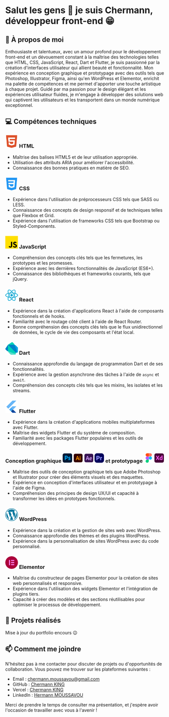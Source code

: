 # Salut les gens 👋 je suis Chermann, développeur front-end 😁


## 📂 À propos de moi

Enthousiaste et talentueux, avec un amour profond pour le développement front-end et un dévouement constant à la maîtrise des technologies telles que HTML, CSS, JavaScript, React, Dart et Flutter, je suis passionné par la création d'interfaces utilisateur qui allient beauté et fonctionnalité. Mon expérience en conception graphique et prototypage avec des outils tels que Photoshop, Illustrator, Figma, ainsi qu'en WordPress et Elementor, enrichit ma palette de compétences et me permet d'apporter une touche artistique à chaque projet. Guidé par ma passion pour le design élégant et les expériences utilisateur fluides, je m'engage à développer des solutions web qui captivent les utilisateurs et les transportent dans un monde numérique exceptionnel.

## 💻 Compétences techniques

### <img src="https://github.com/Chermann-KING/Chermann-KING/blob/main/assets/html.png" alt="HTML logo" width="40"> HTML

- Maîtrise des balises HTML5 et de leur utilisation appropriée.
- Utilisation des attributs ARIA pour améliorer l'accessibilité.
- Connaissance des bonnes pratiques en matière de SEO.

### <img src="https://github.com/Chermann-KING/Chermann-KING/blob/main/assets/css.png" alt="CSS logo" width="40"> CSS

- Expérience dans l'utilisation de préprocesseurs CSS tels que SASS ou LESS.
- Connaissance des concepts de design responsif et de techniques telles que Flexbox et Grid.
- Expérience dans l'utilisation de frameworks CSS tels que Bootstrap ou Styled-Components.

### <img src="https://github.com/Chermann-KING/Chermann-KING/blob/main/assets/js.png" alt="JavaScript logo" width="40"> JavaScript

- Compréhension des concepts clés tels que les fermetures, les prototypes et les promesses.
- Expérience avec les dernières fonctionnalités de JavaScript (ES6+).
- Connaissance des bibliothèques et frameworks courants, tels que jQuery.

### <img src="https://github.com/Chermann-KING/Chermann-KING/blob/main/assets/react.png" alt="React logo" width="40"> React

- Expérience dans la création d'applications React à l'aide de composants fonctionnels et de hooks.
- Familiarité avec le routage côté client à l'aide de React Router.
- Bonne compréhension des concepts clés tels que le flux unidirectionnel de données, le cycle de vie des composants et l'état local.

### <img src="https://github.com/Chermann-KING/Chermann-KING/blob/main/assets/dart.png" alt="Dart logo" width="40"> Dart

- Connaissance approfondie du langage de programmation Dart et de ses fonctionnalités.
- Expérience avec la gestion asynchrone des tâches à l'aide de `async` et `await`.
- Compréhension des concepts clés tels que les mixins, les isolates et les streams.

### <img src="https://github.com/Chermann-KING/Chermann-KING/blob/main/assets/flutter.png" alt="Flutter logo" width="40"> Flutter

- Expérience dans la création d'applications mobiles multiplateformes avec Flutter.
- Maîtrise des widgets Flutter et du système de composition.
- Familiarité avec les packages Flutter populaires et les outils de développement.

### Conception graphique <img src="https://github.com/Chermann-KING/Chermann-KING/blob/main/assets/photoshop.png" alt="Photoshop logo" width="30"> <img src="https://github.com/Chermann-KING/Chermann-KING/blob/main/assets/illustrator.png" alt="Illustrator logo" width="30"> <img src="https://github.com/Chermann-KING/Chermann-KING/blob/main/assets/after-effects.png" alt="After Effects logo" width="30"> <img src="https://github.com/Chermann-KING/Chermann-KING/blob/main/assets/premiere-pro.png" alt="Premiere Pro logo" width="30"> et prototypage <img src="https://github.com/Chermann-KING/Chermann-KING/blob/main/assets/figma.png" alt="Figma logo" width="30"> <img src="https://github.com/Chermann-KING/Chermann-KING/blob/main/assets/xd.png" alt="XD logo" width="30">

- Maîtrise des outils de conception graphique tels que Adobe Photoshop et Illustrator pour créer des éléments visuels et des maquettes.
- Expérience en conception d'interfaces utilisateur et en prototypage à l'aide de Figma.
- Compréhension des principes de design UX/UI et capacité à transformer les idées en prototypes fonctionnels.

### <img src="https://github.com/Chermann-KING/Chermann-KING/blob/main/assets/wordpress.png" alt="WordPress logo" width="40"> WordPress

- Expérience dans la création et la gestion de sites web avec WordPress.
- Connaissance approfondie des thèmes et des plugins WordPress.
- Expérience dans la personnalisation de sites WordPress avec du code personnalisé.

### <img src="https://github.com/Chermann-KING/Chermann-KING/blob/main/assets/elementor.png" alt="Elementor logo" width="40"> Elementor

- Maîtrise du constructeur de pages Elementor pour la création de sites web personnalisés et responsive.
- Expérience dans l'utilisation des widgets Elementor et l'intégration de plugins tiers.
- Capacité à créer des modèles et des sections réutilisables pour optimiser le processus de développement.

## 🔭 Projets réalisés

Mise à jour du portfolio encours 😉

## 📫 Comment me joindre

N'hésitez pas à me contacter pour discuter de projets ou d'opportunités de collaboration. Vous pouvez me trouver sur les plateformes suivantes :

- Email : [chermann.moussavou@gmail.com](mailto:chermann.moussavou@gmail.com)
- GitHub : [Chermann KING](https://github.com/Chermann-KING/)
- Vercel : [Chermann KING](https://vercel.com/chermann-king)
- LinkedIn : [Hermann MOUSSAVOU](https://www.linkedin.com/in/hermann-moussavou/)

Merci de prendre le temps de consulter ma présentation, et j'espère avoir l'occasion de travailler avec vous à l'avenir !
